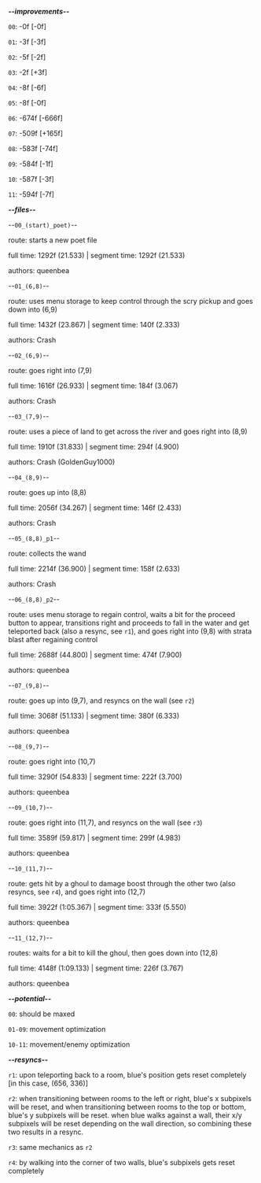 ***--improvements--***

`00`: -0f [-0f]

`01`: -3f [-3f]

`02`: -5f [-2f]

`03`: -2f [+3f]

`04`: -8f [-6f]

`05`: -8f [-0f]

`06`: -674f [-666f]

`07`: -509f [+165f]

`08`: -583f [-74f]

`09`: -584f [-1f]

`10`: -587f [-3f]

`11`: -594f [-7f]

***--files--***

--`00_(start)_poet)`--

route: starts a new poet file

full time: 1292f (21.533) | segment time: 1292f (21.533)

authors: queenbea

--`01_(6,8)`--

route: uses menu storage to keep control through the scry pickup and goes down into (6,9)

full time: 1432f (23.867) | segment time: 140f (2.333)

authors: Crash

--`02_(6,9)`--

route: goes right into (7,9)

full time: 1616f (26.933) | segment time: 184f (3.067)

authors: Crash

--`03_(7,9)`--

route: uses a piece of land to get across the river and goes right into (8,9)

full time: 1910f (31.833) | segment time: 294f (4.900)

authors: Crash (GoldenGuy1000)

--`04_(8,9)`--

route: goes up into (8,8)

full time: 2056f (34.267) | segment time: 146f (2.433)

authors: Crash

--`05_(8,8)_p1`--

route: collects the wand

full time: 2214f (36.900) | segment time: 158f (2.633)

authors: Crash

--`06_(8,8)_p2`--

route: uses menu storage to regain control, waits a bit for the proceed button to appear, transitions right and proceeds to fall in the water and get teleported back (also a resync, see `r1`), and goes right into (9,8) with strata blast after regaining control

full time: 2688f (44.800) | segment time: 474f (7.900)

authors: queenbea

--`07_(9,8)`--

route: goes up into (9,7), and resyncs on the wall (see `r2`)

full time: 3068f (51.133) | segment time: 380f (6.333)

authors: queenbea

--`08_(9,7)`--

route: goes right into (10,7)

full time: 3290f (54.833) | segment time: 222f (3.700)

authors: queenbea

--`09_(10,7)`--

route: goes right into (11,7), and resyncs on the wall (see `r3`)

full time: 3589f (59.817) | segment time: 299f (4.983)

authors: queenbea

--`10_(11,7)`--

route: gets hit by a ghoul to damage boost through the other two (also resyncs, see `r4`), and goes right into (12,7)

full time: 3922f (1:05.367) | segment time: 333f (5.550)

authors: queenbea

--`11_(12,7)`--

routes: waits for a bit to kill the ghoul, then goes down into (12,8)

full time: 4148f (1:09.133) | segment time: 226f (3.767)

authors: queenbea

***--potential--***

`00`: should be maxed

`01-09`: movement optimization

`10-11`: movement/enemy optimization

***--resyncs--***

`r1`: upon teleporting back to a room, blue's position gets reset completely [in this case, (656, 336)]

`r2`: when transitioning between rooms to the left or right, blue's x subpixels will be reset, and when transitioning between rooms to the top or bottom, blue's y subpixels will be reset. when blue walks against a wall, their x/y subpixels will be reset depending on the wall direction, so combining these two results in a resync.

`r3`: same mechanics as `r2`

`r4`: by walking into the corner of two walls, blue's subpixels gets reset completely
